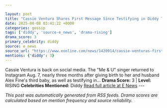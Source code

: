 ```yaml
---

layout: post
title: "Cassie Ventura Shares First Message Since Testifying in Diddy Trial"
date: 2025-08-08 03:41:22 +0000
categories: gossip
tags: ['diddy', 'source-e_news', 'drama-rising']
drama_score: 3
primary_celebrity: diddy
source: e_news
source_url: "https://www.eonline.com/news/1420914/cassie-venturas-first-instagram-post-since-diddy-trial-baby-no-3?cmpid=rss-syndicate-genericrss-us-top_stories"
mentions: {'diddy': 3}
---
```


Cassie Ventura is back on social media. The "Me & U" singer returned to Instagram Aug. 7, nearly three months after giving birth to her and husband Alex Fine's third baby, as well as testifying in... **Drama Score:** 3 | **Level:** RISING **Celebrities Mentioned:** Diddy [Read full article at E News](https://www.eonline.com/news/1420914/cassie-venturas-first-instagram-post-since-diddy-trial-baby-no-3?cmpid=rss-syndicate-genericrss-us-top_stories) --- 

*This post was automatically generated from RSS feeds. Drama scores are calculated based on mention frequency and source reliability.*